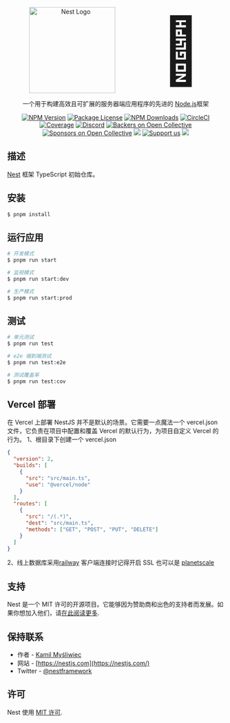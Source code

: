 <div align="center" style="display:flex;align-items:center;justify-content:space-around">
  <a href="http://nestjs.com/" target="blank"><img src="https://nestjs.com/img/logo-small.svg" width="200" alt="Nest Logo" /></a>
  <div align="center" style="font-size:150px">🥽
  </div>
</div>

[circleci-image]: https://img.shields.io/circleci/build/github/nestjs/nest/master?token=abc123def456
[circleci-url]: https://circleci.com/gh/nestjs/nest

<p align="center">一个用于构建高效且可扩展的服务器端应用程序的先进的 <a href="http://nodejs.org" target="_blank">Node.js</a>框架</p>
<p align="center">
<a href="https://www.npmjs.com/~nestjscore" target="_blank"><img src="https://img.shields.io/npm/v/@nestjs/core.svg" alt="NPM Version" /></a>
<a href="https://www.npmjs.com/~nestjscore" target="_blank"><img src="https://img.shields.io/npm/l/@nestjs/core.svg" alt="Package License" /></a>
<a href="https://www.npmjs.com/~nestjscore" target="_blank"><img src="https://img.shields.io/npm/dm/@nestjs/common.svg" alt="NPM Downloads" /></a>
<a href="https://circleci.com/gh/nestjs/nest" target="_blank"><img src="https://img.shields.io/circleci/build/github/nestjs/nest/master" alt="CircleCI" /></a>
<a href="https://coveralls.io/github/nestjs/nest?branch=master" target="_blank"><img src="https://coveralls.io/repos/github/nestjs/nest/badge.svg?branch=master#9" alt="Coverage" /></a>
<a href="https://discord.gg/G7Qnnhy" target="_blank"><img src="https://img.shields.io/badge/discord-online-brightgreen.svg" alt="Discord"/></a>
<a href="https://opencollective.com/nest#backer" target="_blank"><img src="https://opencollective.com/nest/backers/badge.svg" alt="Backers on Open Collective" /></a>
<a href="https://opencollective.com/nest#sponsor" target="_blank"><img src="https://opencollective.com/nest/sponsors/badge.svg" alt="Sponsors on Open Collective" /></a>
  <a href="https://paypal.me/kamilmysliwiec" target="_blank"><img src="https://img.shields.io/badge/Donate-PayPal-ff3f59.svg"/></a>
    <a href="https://opencollective.com/nest#sponsor"  target="_blank"><img src="https://img.shields.io/badge/Support%20us-Open%20Collective-41B883.svg" alt="Support us"></a>
  <a href="https://twitter.com/nestframework" target="_blank"><img src="https://img.shields.io/twitter/follow/nestframework.svg?style=social&label=Follow"></a>
</p>

## 描述

[Nest](https://github.com/nestjs/nest) 框架 TypeScript 初始仓库。

## 安装

```bash
$ pnpm install
```

## 运行应用

```bash
# 开发模式
$ pnpm run start

# 监视模式
$ pnpm run start:dev

# 生产模式
$ pnpm run start:prod
```

## 测试

```bash
# 单元测试
$ pnpm run test

# e2e 端到端测试
$ pnpm run test:e2e

# 测试覆盖率
$ pnpm run test:cov
```


## Vercel 部署
在 Vercel 上部署 NestJS 并不是默认的场景。它需要一点魔法一个 vercel.json 文件，它负责在项目中配置和覆盖 Vercel 的默认行为，为项目自定义 Vercel 的行为。
1、根目录下创建一个 vercel.json
```json
{
  "version": 2,
  "builds": [
    {
      "src": "src/main.ts",
      "use": "@vercel/node"
    }
  ],
  "routes": [
    {
      "src": "/(.*)",
      "dest": "src/main.ts",
      "methods": ["GET", "POST", "PUT", "DELETE"]
    }
  ]
}
```

2、线上数据库采用[railway](https://railway.app/project/4c1e2c89-e769-4c75-afd1-3ccd033b3cc2/service/de9706e5-d3b9-428b-9436-aa00fedb359f/settings)
客户端连接时记得开启 SSL
也可以是 [planetscale](https://auth.planetscale.com/sign-up)

## 支持

Nest 是一个 MIT 许可的开源项目。它能够因为赞助商和出色的支持者而发展。如果你想加入他们，请[在此阅读更多](https://docs.nestjs.com/support).

## 保持联系

- 作者 - [Kamil Myśliwiec](https://kamilmysliwiec.com)
- 网站 - [https://nestjs.com](https://nestjs.com/)
- Twitter - [@nestframework](https://twitter.com/nestframework)

## 许可

Nest 使用 [MIT 许可](LICENSE).

